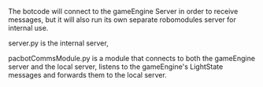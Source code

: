 The botcode will connect to the gameEngine Server in order to receive messages, but it will also run its own separate robomodules server for internal use.


 server.py is the internal server, 

pacbotCommsModule.py is a module that connects to both the gameEngine server and the local server, 
listens to the gameEngine's LightState messages and forwards them to the local server.
